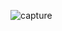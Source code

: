 ![capture](https://user-images.githubusercontent.com/35084905/36579317-413c9a2e-1817-11e8-89f3-238f0c78e6b4.JPG)
